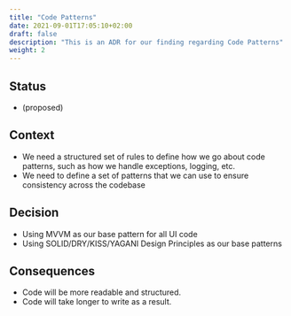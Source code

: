 ```yaml
---
title: "Code Patterns"
date: 2021-09-01T17:05:10+02:00
draft: false
description: "This is an ADR for our finding regarding Code Patterns"
weight: 2
---
```


## Status

- (proposed)

## Context

- We need a structured set of rules to define how we go about code patterns, such as how we handle exceptions, logging, etc.
- We need to define a set of patterns that we can use to ensure consistency across the codebase

## Decision

- Using MVVM as our base pattern for all UI code
- Using SOLID/DRY/KISS/YAGANI Design Principles as our base patterns

## Consequences

- Code will be more readable and structured.
- Code will take longer to write as a result.
